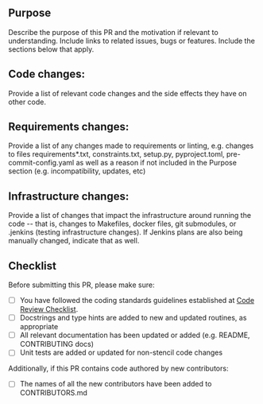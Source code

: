 
## Purpose

Describe the purpose of this PR and the motivation if relevant to understanding. Include links to related issues, bugs or features. Include the sections below that apply.

## Code changes:
Provide a list of relevant code changes and the side effects they have on other code.

## Requirements changes:
Provide a list of any changes made to requirements or linting, e.g. changes to files requirements*.txt, constraints.txt, setup.py, pyproject.toml, pre-commit-config.yaml as well as a reason if not included in the Purpose section (e.g. incompatibility, updates, etc)

## Infrastructure changes:
Provide a list of changes that impact the infrastructure around running the code -- that is, changes to Makefiles, docker files, git submodules, or .jenkins (testing infrastructure changes). If Jenkins plans are also being manually changed, indicate that as well.

## Checklist
Before submitting this PR, please make sure:

- [ ] You have followed the coding standards guidelines established at [Code Review Checklist](https://paper.dropbox.com/doc/Code-Review-Checklist--BD7zigBMAhMZAPkeNENeuU2UAg-IlsYffZgTwyKEylty7NhY).
- [ ] Docstrings and type hints are added to new and updated routines, as appropriate
- [ ] All relevant documentation has been updated or added (e.g. README, CONTRIBUTING docs)
- [ ] Unit tests are added or updated for non-stencil code changes

Additionally, if this PR contains code authored by new contributors:

- [ ] The names of all the new contributors have been added to CONTRIBUTORS.md
